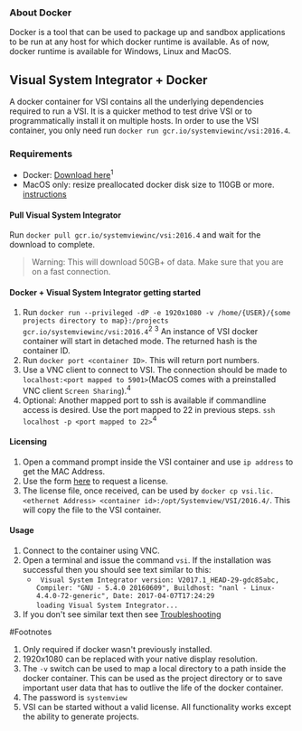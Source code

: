 ### About Docker

Docker is a tool that can be used to package up and sandbox applications to be run at any host for which docker runtime is available. As of now, docker runtime is available for Windows, Linux and MacOS.

## Visual System Integrator + Docker

A docker container for VSI contains all the underlying dependencies required to run a VSI. It is a quicker method to test drive VSI or to programmatically install it on multiple hosts.
In order to use the VSI container, you only need run `docker run gcr.io/systemviewinc/vsi:2016.4`.


### Requirements

- Docker: [Download here](https://docker.com)<sup>1</sup>
- MacOS only: resize preallocated docker disk size to 110GB or more. [instructions](/docker/docker_reszize)

#### Pull Visual System Integrator

Run `docker pull gcr.io/systemviewinc/vsi:2016.4` and wait for the download to complete.
>Warning: This will download 50GB+ of data. Make sure that you are on a fast connection.


#### Docker + Visual System Integrator getting started

1. Run `docker run --privileged -dP -e 1920x1080 -v /home/{USER}/{some projects directory to map}:/projects gcr.io/systemviewinc/vsi:2016.4`<sup>2</sup> <sup>3</sup>
An instance of VSI docker container will start in detached mode. The returned hash is the container ID.
2. Run `docker port <container ID>`. This will return port numbers.
3. Use a VNC client to connect to VSI. The connection should be made to `localhost:<port mapped to 5901>`(MacOS comes with a preinstalled VNC client `Screen Sharing`).<sup>4</sup>
4. Optional: Another mapped port to ssh is available if commandline access is desired. Use the port mapped to 22 in previous steps. `ssh localhost -p <port mapped to 22>`<sup>4</sup>

#### Licensing

1. Open a command prompt inside the VSI container and use `ip address` to get the MAC Address.
2. Use the form [here](http://systemviewinc.com/license.html) to request a license.
3. The license file, once received, can be used by `docker cp vsi.lic.<ethernet Address> <container id>:/opt/Systemview/VSI/2016.4/`. This will copy the file to the VSI container.


#### Usage
1. Connect to the container using VNC.
3. Open a terminal and issue the command `vsi`. If the installation was successful then you should see text similar to this:
	- ` Visual System Integrator version: V2017.1_HEAD-29-gdc85abc, Compiler: "GNU - 5.4.0 20160609", Buildhost: "nanl - Linux-4.4.0-72-generic", Date: 2017-04-07T17:24:29`<br/>`loading Visual System Integrator...`
4. If you don't see similar text then see [Troubleshooting](/troubleshooting)

#Footnotes

1. Only required if docker wasn't previously installed.
1. 1920x1080 can be replaced with your native display resolution.
1. The `-v` switch can be used to map a local directory to a path inside the docker container. This can be used as the project directory or to save important user data that has to outlive the life of the docker container.
1. The password is `systemview`
1. VSI can be started without a valid license. All functionality works except the ability to generate projects.
